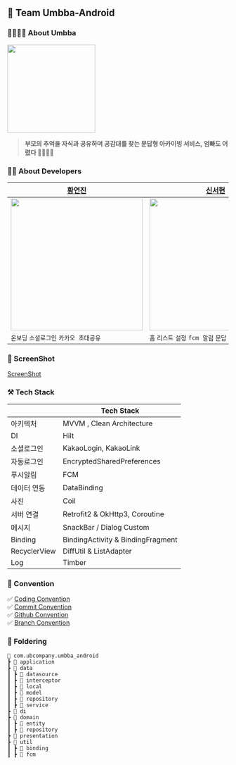 ## 🙌 Team Umbba-Android
### 👩‍👩‍👧‍👦 About Umbba  
<img src = "https://github.com/Team-Umbba/Umbba-Android/assets/102457618/5bcce6ec-815e-4d6e-aa22-fc8c7c5dc777" width = "200"></br>
> **부모의 추억을 자식과 공유하며 공감대를 찾는 문답형 아카이빙 서비스, 엄빠도 어렸다 👨‍👩‍👧‍👦**

### 👩‍💻 About Developers

| [황연진](https://github.com/yeoncheong) | [신서현](https://github.com/ss99x2002) |
| --- | --- |
| <img src = "https://github.com/Team-Umbba/Umbba-Android/assets/70602631/86d88c5e-b9b6-4aa3-ac89-4415cd6c4033" width = "300"> | <img src = "https://github.com/Team-Umbba/Umbba-Android/assets/70602631/85f7a242-f16d-4244-9a42-2b7d1847a557" width = "300"> |
| `온보딩` `소셜로그인` `카카오 초대공유` | `홈` `리스트` `설정` `fcm 알림` `문답` |

### 📸 ScreenShot
[ScreenShot](https://harsh-step-7dd.notion.site/a1a44b35fd6d42e2aad95d22fcf1efcf?pvs=4)

### ⚒️ Tech Stack
| | Tech Stack  |
| --- | --- |
| 아키텍처 | MVVM , Clean Architecture |
| DI | Hilt |
| 소셜로그인 | KakaoLogin, KakaoLink |
| 자동로그인 | EncryptedSharedPreferences |
| 푸시알림 | FCM |
| 데이터 연동 | DataBinding |
| 사진 | Coil |
| 서버 연결 | Retrofit2 & OkHttp3, Coroutine   |
| 메시지 | SnackBar / Dialog Custom |
| Binding | BindingActivity & BindingFragment |
| RecyclerView | DiffUtil & ListAdapter |
| Log | Timber |

### 💬 Convention
✅ [Coding Convention](https://harsh-step-7dd.notion.site/425bab5d382c464d8b347348de387523?pvs=4)<br>
✅ [Commit Convention](https://harsh-step-7dd.notion.site/6f342bbb078e46c0ac0fc71c563e2a45?pvs=4)<br>
✅ [Github Convention](https://harsh-step-7dd.notion.site/af9cf86fd48b4ddb9a210fbcaa864c87?pvs=4)<br> 
✅ [Branch Convention](https://harsh-step-7dd.notion.site/b352a5c4a8c24ee88f066fa09866e93d?pvs=4)<br> 

### 📁 Foldering
```
📂 com.ubcompany.umbba_android
┣ 📂 application
┣ 📂 data
┃ ┣ 📂 datasource
┃ ┣ 📂 interceptor
┃ ┣ 📂 local
┃ ┣ 📂 model
┃ ┣ 📂 repository
┃ ┣ 📂 service
┣ 📂 di
┣ 📂 domain
┃ ┣ 📂 entity
┃ ┣ 📂 repository
┣ 📂 presentation
┣ 📂 util
┃ ┣ 📂 binding
┃ ┣ 📂 fcm
```
